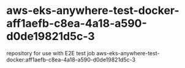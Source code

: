 # aws-eks-anywhere-test-docker-aff1aefb-c8ea-4a18-a590-d0de19821d5c-3
repository for use with E2E test job aws-eks-anywhere-test-docker:aff1aefb-c8ea-4a18-a590-d0de19821d5c-3
